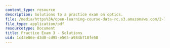 ```yaml
---
content_type: resource
description: Solutions to a practice exam on optics.
file: /media/https%3A/open-learning-course-data-rc.s3.amazonaws.com/2-71-optics-spring-2009/1c43e86ed3d0cd95e565a984b718fe58_MIT2_71S09_practice3_sol.pdf
file_type: application/pdf
resourcetype: Document
title: Practice Exam 3 - Solutions
uid: 1c43e86e-d3d0-cd95-e565-a984b718fe58
---
```


